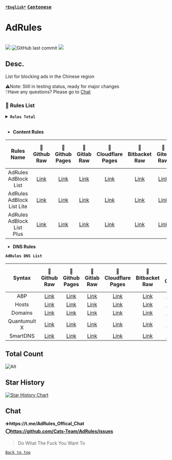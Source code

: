[<kbd>**`*English*`**</kbd>](/README.md "Readme")
[<kbd>**Cantonese**</kbd>](/README.cn.md "自述文件")


# AdRules
<br>
<img src="https://img.shields.io/github/stars/Cats-Team/AdRules?style=flat-square&color=yellow">
<img alt="GitHub last commit" src="https://img.shields.io/github/last-commit/cats-team/adrules?style=flat-square&color=red">
<img src="https://img.shields.io/github/license/Cats-Team/AdRules?style=flat-square">


## Desc.
List for blocking ads in the Chinese region

⚠️Note: Still in testing status, ready for major changes   
❔Have any questions? Please go to [Chat](#chat)
<br>  

### 📃 Rules List

<details><summary><strong><code>Rules Total</code></strong></summary></code>
<br>

```
Update Time: 2023-03-21 15:37:04  

AdRules AdBlock List : 123411 

AdRules AdBlock List Lite : 33782 

AdRules AdBlock List Plus : 260439 

AdRules DNS List : 61206 

AdRules Ad Domains List : 77109 
``` 
</details>
<br>

- **Content Rules**

| Rules Name | 🚀Github Raw | 🚀Github Pages | 🚀Gitlab Raw | 🚀Cloudflare Pages | 🚀Bitbacket Raw | 🚀Gitea Raw | 🚀Gitlab Raw (CN) | 🚀GitLink Raw (CN) |
|:---:|:---:|:---:|:---:|:---:|:---:|:---:|:---:|:---:|
| AdRules AdBlock List | [Link](https://raw.githubusercontent.com/Cats-Team/AdRules/main/adblock.txt) | [Link](https://gp.adrules.top/adblock.txt) | [Link](https://gitlab.com/cats-team/adrules/-/raw/main/adblock.txt) | [Link](https://adrules.top/adblock.txt) | [Link](https://bitbucket.org/hacamer/adrules/raw/main/adblock.txt) | [Link](https://gitea.com/Cats-Team/AdRules/raw/branch/main/adblock.txt) | [Link](https://jihulab.com/cats-team/adrules/-/raw/main/adblock.txt) | [Link](https://code.gitlink.org.cn/hacamer/AdRules/raw/branch/main/adblock.txt) |
| AdRules AdBlock List Lite | [Link](https://raw.githubusercontent.com/Cats-Team/AdRules/main/adblock_lite.txt) | [Link](https://gp.adrules.top/adblock_lite.txt) | [Link](https://gitlab.com/cats-team/adrules/-/raw/main/adblock_lite.txt) | [Link](https://adrules.top/adblock_lite.txt) | [Link](https://bitbucket.org/hacamer/adrules/raw/main/adblock_lite.txt) | [Link](https://gitea.com/Cats-Team/AdRules/raw/branch/main/adblock_lite.txt) | [Link](https://jihulab.com/cats-team/adrules/-/raw/main/adblock_lite.txt) | [Link](https://code.gitlink.org.cn/hacamer/AdRules/raw/branch/main/adblock_lite.txt) |
| AdRules AdBlock List Plus | [Link](https://raw.githubusercontent.com/Cats-Team/AdRules/main/adblock_plus.txt) | [Link](https://gp.adrules.top/adblock_plus.txt) | [Link](https://gitlab.com/cats-team/adrules/-/raw/main/adblock_plus.txt) | [Link](https://adrules.top/adblock_plus.txt) | [Link](https://bitbucket.org/hacamer/adrules/raw/main/adblock_plus.txt) | [Link](https://gitea.com/Cats-Team/AdRules/raw/branch/main/adblock_plus.txt) | [Link](https://jihulab.com/cats-team/adrules/-/raw/main/adblock_plus.txt) | [Link](https://code.gitlink.org.cn/hacamer/AdRules/raw/branch/main/adblock_plus.txt) |

- **DNS Rules**

**`AdRules DNS List`**

| Syntax | 🚀Github Raw | 🚀Github Pages | 🚀Gitlab Raw | 🚀Cloudflare Pages | 🚀Bitbacket Raw | 🚀Gitea | 🚀Gitlab Raw (CN) | 🚀GitLink Raw (CN) |
|:---:|:---:|:---:|:---:|:---:|:---:|:---:|:---:|:---:|
| ABP | [Link](https://raw.githubusercontent.com/Cats-Team/AdRules/main/dns.txt) | [Link](https://gp.adrules.top/dns.txt) | [Link](https://gitlab.com/cats-team/adrules/-/raw/main/dns.txt) | [Link](https://adrules.top/dns.txt) | [Link](https://bitbucket.org/hacamer/adrules/raw/main/dns.txt) | [Link](https://gitea.com/Cats-Team/AdRules/raw/branch/main/dns.txt) | [Link](https://jihulab.com/cats-team/adrules/-/raw/main/dns.txt) | [Link](https://code.gitlink.org.cn/hacamer/AdRules/raw/branch/main/dns.txt) |
| Hosts | [Link](https://raw.githubusercontent.com/Cats-Team/AdRules/main/hosts.txt) | [Link](https://gp.adrules.top/hosts.txt) | [Link](https://gitlab.com/cats-team/adrules/-/raw/main/hosts.txt) | [Link](https://adrules.top/hosts.txt) | [Link](https://bitbucket.org/hacamer/adrules/raw/main/hosts.txt) | [Link](https://gitea.com/Cats-Team/AdRules/raw/branch/main/hosts.txt) | [Link](https://jihulab.com/cats-team/adrules/-/raw/main/hosts.txt) | [Link](https://code.gitlink.org.cn/hacamer/AdRules/raw/branch/main/hosts.txt) |
| Domains | [Link](https://raw.githubusercontent.com/Cats-Team/AdRules/main/ad-domains.txt) | [Link](https://cats-team.github.io/AdRules/ad-domains.txt) | [Link](https://gitlab.com/cats-team/adrules/-/raw/main/ad-domains.txt) | [Link](https://adrules.top/ad-domains.txt) | [Link](https://bitbucket.org/hacamer/adrules/raw/main/ad-domains.txt) | [Link](https://gitea.com/Cats-Team/AdRules/raw/branch/main/ad-domains.txt) | [Link](https://jihulab.com/cats-team/adrules/-/raw/main/ad-domains.txt) | [Link](https://code.gitlink.org.cn/hacamer/AdRules/raw/branch/main/ad-domains.txt) |
| Quantumult X | [Link](https://raw.githubusercontent.com/Cats-Team/AdRules/main/qx.conf) | [Link](https://gp.adrules.top/qx.conf) | [Link](https://gitlab.com/cats-team/adrules/-/raw/main/qx.conf) | [Link](https://adrules.top/qx.conf) | [Link](https://bitbucket.org/hacamer/adrules/raw/main/qx.conf) | [Link](https://gitea.com/Cats-Team/AdRules/raw/branch/main/qx.conf) | [Link](https://jihulab.com/cats-team/adrules/-/raw/main/qx.conf) | [Link](https://code.gitlink.org.cn/hacamer/AdRules/raw/branch/main/qx.conf) |
| SmartDNS | [Link](https://raw.githubusercontent.com/Cats-Team/AdRules/main/smart-dns.conf) | [Link](https://gp.adrules.top/smart-dns.conf) | [Link](https://gitlab.com/cats-team/adrules/-/raw/main/smart-dns.conf) | [Link](https://adrules.top/smart-dns.conf) | [Link](https://bitbucket.org/hacamer/adrules/raw/main/smart-dns.conf) | [Link](https://gitea.com/Cats-Team/AdRules/raw/branch/smart-dns.conf) | [Link](https://jihulab.com/cats-team/adrules/-/raw/main/smart-dns.conf) | [Link](https://code.gitlink.org.cn/hacamer/AdRules/raw/branch/main/smart-dns.conf) |

## Total Count
![Alt](https://repobeats.axiom.co/api/embed/3e57571bbce4b4def7917fa545f5e37dd64f0665.svg "Repobeats analytics image")


## Star History

[![Star History Chart](https://api.star-history.com/svg?repos=cats-team/adrules&type=Timeline)](https://star-history.com/#cats-team/adrules&Timeline)

## Chat

**✈️https://t.me/AdRules_Offical_Chat**  
**⭕https://github.com/Cats-Team/AdRules/issues**

> Do What The Fuck You Want To


[<code><kbd>Back to top</kbd></code>](#)